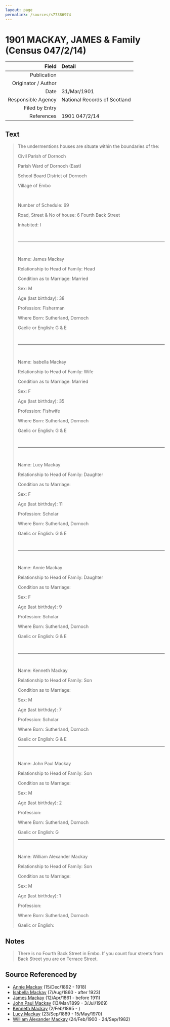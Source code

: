 ```yaml
---
layout: page
permalink: /sources/s77386974
---
```


# 1901 MACKAY, JAMES & Family (Census 047/2/14)

Field | Detail
---:|:---
Publication | 
Originator / Author | 
Date | 31/Mar/1901
Responsible Agency | National Records of Scotland
Filed by Entry | 
References | 1901 047/2/14

## Text

> The undermentions houses are situate within the boundaries of the:
>
> Civil Parish of Dornoch
>
> Parish Ward of Dornoch (East)
>
> School Board District of Dornoch
>
> Village of Embo
>
> <br/>
>
> Number of Schedule: 69
>
> Road, Street & No of house: 6 Fourth Back Street
>
> Inhabited: I
>
> <br/>
>
> ---
>
> <br/>
>
> Name: James Mackay
>
> Relationship to Head of Family: Head
>
> Condition as to Marriage: Married
>
> Sex: M
>
> Age (last birthday): 38
>
> Profession: Fisherman
>
> Where Born: Sutherland, Dornoch
>
> Gaelic or English: G & E
>
> <br/>
>
> ---
>
> <br/>
>
> Name: Isabella Mackay
>
> Relationship to Head of Family: Wife
>
> Condition as to Marriage: Married
>
> Sex: F
>
> Age (last birthday): 35
>
> Profession: Fishwife
>
> Where Born: Sutherland, Dornoch
>
> Gaelic or English: G & E
>
> <br/>
>
> ---
>
> <br/>
>
> Name: Lucy Mackay
>
> Relationship to Head of Family: Daughter
>
> Condition as to Marriage:
>
> Sex: F
>
> Age (last birthday): 11
>
> Profession: Scholar
>
> Where Born: Sutherland, Dornoch
>
> Gaelic or English: G & E
>
> <br/>
>
> ---
>
> <br/>
>
> Name: Annie Mackay
>
> Relationship to Head of Family: Daughter
>
> Condition as to Marriage:
>
> Sex: F
>
> Age (last birthday): 9
>
> Profession: Scholar
>
> Where Born: Sutherland, Dornoch
>
> Gaelic or English: G & E
>
> <br/>
>
> ---
>
> <br/>
>
> Name: Kenneth Mackay
>
> Relationship to Head of Family: Son
>
> Condition as to Marriage:
>
> Sex: M
>
> Age (last birthday): 7
>
> Profession: Scholar
>
> Where Born: Sutherland, Dornoch
>
> Gaelic or English: G & E
>
> ---
>
> <br/>
>
> Name: John Paul Mackay
>
> Relationship to Head of Family: Son
>
> Condition as to Marriage:
>
> Sex: M
>
> Age (last birthday): 2
>
> Profession:
>
> Where Born: Sutherland, Dornoch
>
> Gaelic or English: G
>
> ---
>
> <br/>
>
> Name: William Alexander Mackay
>
> Relationship to Head of Family: Son
>
> Condition as to Marriage:
>
> Sex: M
>
> Age (last birthday): 1
>
> Profession:
>
> Where Born: Sutherland, Dornoch
>
> Gaelic or English:
>

## Notes

> There is no Fourth Back Street in Embo. If you count four streets from Back Street you are on Terrace Street.
>


## Source Referenced by

* [Annie Mackay](../people/@51252926@-annie-mackay-b1892-12-15-d1918.md) (15/Dec/1892 - 1918)
* [Isabella Mackay](../people/@32797554@-isabella-mackay-b1860-8-7-d1923.md) (7/Aug/1860 - after 1923)
* [James Mackay](../people/@60572122@-james-mackay-b1861-4-12-d1911.md) (12/Apr/1861 - before 1911)
* [John Paul Mackay](../people/@57646474@-john-paul-mackay-b1899-3-13-d1969-7-3.md) (13/Mar/1899 - 3/Jul/1969)
* [Kenneth Mackay](../people/@48909111@-kenneth-mackay-b1895-2-2-d.md) (2/Feb/1895 - )
* [Lucy Mackay](../people/@16587624@-lucy-mackay-b1889-9-23-d1970-5-15.md) (23/Sep/1889 - 15/May/1970)
* [William Alexander Mackay](../people/@9383584@-william-alexander-mackay-b1900-2-24-d1982-9-24.md) (24/Feb/1900 - 24/Sep/1982)
